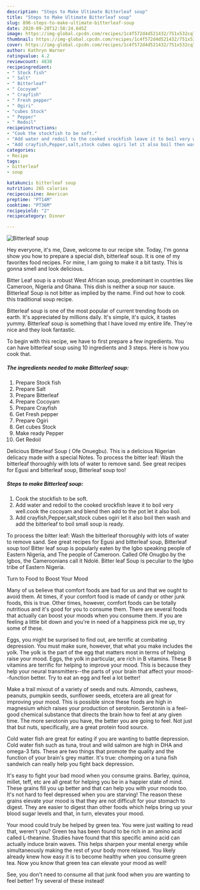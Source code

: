 ```yaml
---
description: "Steps to Make Ultimate Bitterleaf soup"
title: "Steps to Make Ultimate Bitterleaf soup"
slug: 896-steps-to-make-ultimate-bitterleaf-soup
date: 2020-09-20T12:58:24.645Z
image: https://img-global.cpcdn.com/recipes/1c4f572d4d521432/751x532cq70/bitterleaf-soup-recipe-main-photo.jpg
thumbnail: https://img-global.cpcdn.com/recipes/1c4f572d4d521432/751x532cq70/bitterleaf-soup-recipe-main-photo.jpg
cover: https://img-global.cpcdn.com/recipes/1c4f572d4d521432/751x532cq70/bitterleaf-soup-recipe-main-photo.jpg
author: Kathryn Warner
ratingvalue: 4.2
reviewcount: 4838
recipeingredient:
- " Stock fish"
- " Salt"
- " Bitterleaf"
- " Cocoyam"
- " Crayfish"
- " Fresh pepper"
- " Ogiri"
- "cubes Stock"
- " Pepper"
- " Redoil"
recipeinstructions:
- "Cook the stockfish to be soft."
- "Add water and redoil to the cooked srockfish leave it to boil very well.cook the cocoyam and blend then add to the pot let it also boil."
- "Add crayfish,Pepper,salt,stock cubes ogiri let it also boil then wash and add the bitterleaf to boil small soup is ready."
categories:
- Recipe
tags:
- bitterleaf
- soup

katakunci: bitterleaf soup 
nutrition: 265 calories
recipecuisine: American
preptime: "PT14M"
cooktime: "PT36M"
recipeyield: "2"
recipecategory: Dinner

---
```



![Bitterleaf soup](https://img-global.cpcdn.com/recipes/1c4f572d4d521432/751x532cq70/bitterleaf-soup-recipe-main-photo.jpg)

Hey everyone, it's me, Dave, welcome to our recipe site. Today, I'm gonna show you how to prepare a special dish, bitterleaf soup. It is one of my favorites food recipes. For mine, I am going to make it a bit tasty. This is gonna smell and look delicious.

Bitter Leaf soup is a robust West African soup, predominant in countries like Cameroon, Nigeria and Ghana. This dish is neither a soup nor sauce. Bitterleaf Soup is not bitter as implied by the name. Find out how to cook this traditional soup recipe.

Bitterleaf soup is one of the most popular of current trending foods on earth. It's appreciated by millions daily. It's simple, it's quick, it tastes yummy. Bitterleaf soup is something that I have loved my entire life. They're nice and they look fantastic.


To begin with this recipe, we have to first prepare a few ingredients. You can have bitterleaf soup using 10 ingredients and 3 steps. Here is how you cook that.

<!--inarticleads1-->

##### The ingredients needed to make Bitterleaf soup:

1. Prepare  Stock fish
1. Prepare  Salt
1. Prepare  Bitterleaf
1. Prepare  Cocoyam
1. Prepare  Crayfish
1. Get  Fresh pepper
1. Prepare  Ogiri
1. Get cubes Stock
1. Make ready  Pepper
1. Get  Redoil


Delicious Bitterleaf Soup ( Ofe Onuegbu). This is a delicious Nigerian delicacy made with a special Notes. To process the bitter leaf: Wash the bitterleaf thoroughly with lots of water to remove sand. See great recipes for Egusi and bitterleaf soup, Bitterleaf soup too! 

<!--inarticleads2-->

##### Steps to make Bitterleaf soup:

1. Cook the stockfish to be soft.
1. Add water and redoil to the cooked srockfish leave it to boil very well.cook the cocoyam and blend then add to the pot let it also boil.
1. Add crayfish,Pepper,salt,stock cubes ogiri let it also boil then wash and add the bitterleaf to boil small soup is ready.


To process the bitter leaf: Wash the bitterleaf thoroughly with lots of water to remove sand. See great recipes for Egusi and bitterleaf soup, Bitterleaf soup too! Bitter leaf soup is popularly eaten by the Igbo speaking people of Eastern Nigeria, and The people of Cameroon. Called Ofé Onugbo by the Igbos, the Cameroonians call it Ndolé. Bitter leaf Soup is peculiar to the Igbo tribe of Eastern Nigeria. 

Turn to Food to Boost Your Mood


Many of us believe that comfort foods are bad for us and that we ought to avoid them. At times, if your comfort food is made of candy or other junk foods, this is true. Other times, however, comfort foods can be totally nutritious and it's good for you to consume them. There are several foods that actually can boost your moods when you consume them. If you are feeling a little bit down and you're in need of a happiness pick me up, try some of these.

Eggs, you might be surprised to find out, are terrific at combating depression. You must make sure, however, that what you make includes the yolk. The yolk is the part of the egg that matters most in terms of helping raise your mood. Eggs, the yolk in particular, are rich in B vitamins. These B vitamins are terrific for helping to improve your mood. This is because they help your neural transmitters--the parts of your brain that affect your mood--function better. Try to eat an egg and feel a lot better!

Make a trail mixout of a variety of seeds and nuts. Almonds, cashews, peanuts, pumpkin seeds, sunflower seeds, etcetera are all great for improving your mood. This is possible since these foods are high in magnesium which raises your production of serotonin. Serotonin is a feel-good chemical substance that directs the brain how to feel at any given time. The more serotonin you have, the better you are going to feel. Not just that but nuts, specifically, are a great protein food source.

Cold water fish are great for eating if you are wanting to battle depression. Cold water fish such as tuna, trout and wild salmon are high in DHA and omega-3 fats. These are two things that promote the quality and the function of your brain's grey matter. It's true: chomping on a tuna fish sandwich can really help you fight back depression. 

It's easy to fight your bad mood when you consume grains. Barley, quinoa, millet, teff, etc are all great for helping you be in a happier state of mind. These grains fill you up better and that can help you with your moods too. It's not hard to feel depressed when you are starving! The reason these grains elevate your mood is that they are not difficult for your stomach to digest. They are easier to digest than other foods which helps bring up your blood sugar levels and that, in turn, elevates your mood.

Your mood could truly be helped by green tea. You were just waiting to read that, weren't you? Green tea has been found to be rich in an amino acid called L-theanine. Studies have found that this specific amino acid can actually induce brain waves. This helps sharpen your mental energy while simultaneously making the rest of your body more relaxed. You likely already knew how easy it is to become healthy when you consume green tea. Now you know that green tea can elevate your mood as well!

See, you don't need to consume all that junk food when you are wanting to feel better! Try several of these instead!

